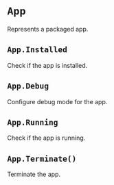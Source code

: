 # `App`

Represents a packaged app. 

## `App.Installed` 
Check if the app is installed.

## `App.Debug` 
Configure debug mode for the app.

## `App.Running`
Check if the app is running.
   
## `App.Terminate()`

Terminate the app.
